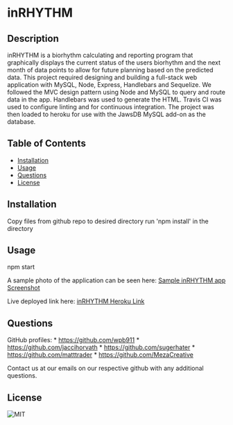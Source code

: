  # inRHYTHM


## Description
inRHYTHM is a biorhythm calculating and reporting program that graphically displays the current status of the users biorhythm and the next month of data points to allow for future planning based on the predicted data. This project required designing and building a full-stack web application with MySQL, Node, Express, Handlebars and Sequelize. We followed the MVC design pattern using Node and MySQL to query and route data in the app. Handlebars was used to generate the HTML. Travis CI was used to configure linting and for continuous integration. The project was then loaded to heroku for use with the JawsDB MySQL add-on as the database. 


## Table of Contents

  * [Installation](#Installation)
  * [Usage](#Usage) 
  * [Questions](#Questions)
  * [License](#License)

  ## Installation
  Copy files from github repo to desired directory 
  run 'npm install' in the directory 

  ## Usage
  npm start
  

  A sample photo of the application can be seen here:
      [Sample inRHYTHM app Screenshot](./public/assets/img/landing.png) 
 
  Live deployed link here:
    [inRHYTHM Heroku Link](https://guarded-cliffs-86649.herokuapp.com/)

  ## Questions
  GitHub profiles: 
    * https://github.com/wpb911
    * https://github.com/jaccihorvath
    * https://github.com/sugerhater
    * https://github.com/matttrader
    * https://github.com/MezaCreative

  
  Contact us at our emails on our respective github with any additional questions.


  ## License
  ![MIT  ](https://img.shields.io/badge/MIT-License-orange)
